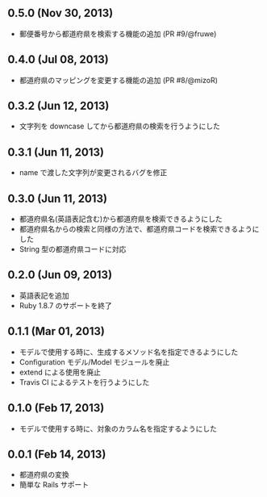 ## 0.5.0 (Nov 30, 2013)

* 郵便番号から都道府県を検索する機能の追加 (PR #9/@fruwe)

## 0.4.0 (Jul 08, 2013)

* 都道府県のマッピングを変更する機能の追加 (PR #8/@mizoR)

## 0.3.2 (Jun 12, 2013)

* 文字列を downcase してから都道府県の検索を行うようにした

## 0.3.1 (Jun 11, 2013)

* name で渡した文字列が変更されるバグを修正

## 0.3.0 (Jun 11, 2013)

* 都道府県名(英語表記含む)から都道府県を検索できるようにした
* 都道府県名からの検索と同様の方法で、都道府県コードを検索できるようにした
* String 型の都道府県コードに対応

## 0.2.0 (Jun 09, 2013)

* 英語表記を追加
* Ruby 1.8.7 のサポートを終了

## 0.1.1 (Mar 01, 2013)

* モデルで使用する時に、生成するメソッド名を指定できるようにした
* Configuration モデル/Model モジュールを廃止
* extend による使用を廃止
* Travis CI によるテストを行うようにした

## 0.1.0 (Feb 17, 2013)

* モデルで使用する時に、対象のカラム名を指定するようにした

## 0.0.1 (Feb 14, 2013)

* 都道府県の変換
* 簡単な Rails サポート
